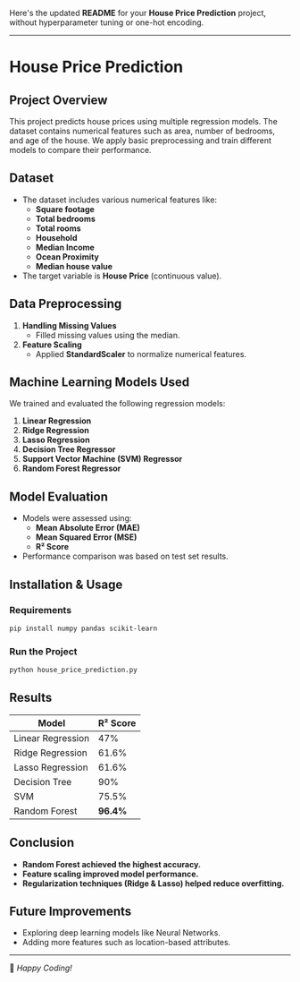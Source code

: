 Here's the updated **README** for your **House Price Prediction** project, without hyperparameter tuning or one-hot encoding.  

---

# House Price Prediction

## Project Overview
This project predicts house prices using multiple regression models. The dataset contains numerical features such as area, number of bedrooms, and age of the house. We apply basic preprocessing and train different models to compare their performance.

## Dataset
- The dataset includes various numerical features like:
  - **Square footage**
  - **Total bedrooms**
  - **Total rooms**
  - **Household**
  - **Median Income**
  - **Ocean Proximity**
  - **Median house value**
- The target variable is **House Price** (continuous value).

## Data Preprocessing
1. **Handling Missing Values**
   - Filled missing values using the median.
2. **Feature Scaling**
   - Applied **StandardScaler** to normalize numerical features.

## Machine Learning Models Used
We trained and evaluated the following regression models:
1. **Linear Regression**
2. **Ridge Regression**
3. **Lasso Regression**
4. **Decision Tree Regressor**
5. **Support Vector Machine (SVM) Regressor**
6. **Random Forest Regressor**

## Model Evaluation
- Models were assessed using:
  - **Mean Absolute Error (MAE)**
  - **Mean Squared Error (MSE)**
  - **R² Score**
- Performance comparison was based on test set results.

## Installation & Usage
### Requirements
```bash
pip install numpy pandas scikit-learn
```

### Run the Project
```bash
python house_price_prediction.py
```

## Results
| Model                  | R² Score |
|------------------------|----------|
| Linear Regression      | 47%    |
| Ridge Regression       | 61.6%    |
| Lasso Regression       | 61.6%    |
| Decision Tree          | 90%    |
| SVM                    | 75.5%    |
| Random Forest         | **96.4%**  |

## Conclusion
- **Random Forest achieved the highest accuracy.**
- **Feature scaling improved model performance.**
- **Regularization techniques (Ridge & Lasso) helped reduce overfitting.**

## Future Improvements
- Exploring deep learning models like Neural Networks.
- Adding more features such as location-based attributes.

---
🚀 *Happy Coding!*

